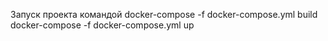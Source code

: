 Запуск проекта командой 
docker-compose -f docker-compose.yml build
 docker-compose -f docker-compose.yml up 
